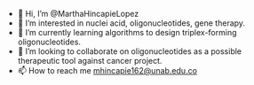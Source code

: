 - 👋 Hi, I’m @MarthaHincapieLopez
- 👀 I’m interested in nuclei acid, oligonucleotides, gene therapy.
- 🌱 I’m currently learning algorithms to design triplex-forming oligonucleotides.
- 💞️ I’m looking to collaborate on oligonucleotides as a possible therapeutic tool against cancer project.
- 📫 How to reach me mhincapie162@unab.edu.co


<!---
MarthaHincapieLopez/MarthaHincapieLopez is a ✨ special ✨ repository because its `README.md` (this file) appears on your GitHub profile.
You can click the Preview link to take a look at your changes.
--->
